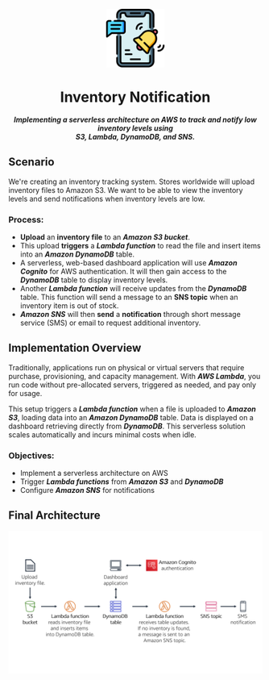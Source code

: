 <p align="center">
   <img src="./images/notification-icon.png"  alt="Notification Icon" width="23%"/>
</p>

<h1 align="center">
    Inventory Notification
</h1>

<p align="center">
<b> 
<i>
   Implementing a serverless architecture on AWS to track and notify low inventory levels using <br> S3, Lambda, DynamoDB, and SNS.
</i>
</b>
</p>

## **Scenario**
We're creating an inventory tracking system. 
Stores worldwide will upload inventory files to Amazon S3. 
We want to be able to view the inventory levels and send notifications when inventory levels are low.

###  Process:
- **Upload** an **inventory file** to an **_Amazon S3 bucket_**.
- This upload **triggers** a **_Lambda function_** to read the file and insert items into an **_Amazon DynamoDB_** table.
- A serverless, web-based dashboard application will use **_Amazon Cognito_** for AWS authentication. It will then gain access to the **_DynamoDB_** table to display inventory levels.
- Another **_Lambda function_** will receive updates from the **_DynamoDB_** table. This function will send a message to an **SNS topic** when an inventory item is out of stock.
- **_Amazon SNS_** will then **send** a **notification** through short message service (SMS) or email to request additional inventory.


## **Implementation Overview**
Traditionally, applications run on physical or virtual servers that require purchase, provisioning, and capacity management. 
With **_AWS Lambda_**, you run code without pre-allocated servers, triggered as needed, and pay only for usage.

This setup triggers a **_Lambda function_** when a file is uploaded to **_Amazon S3_**, loading data into an **_Amazon DynamoDB_** table. 
Data is displayed on a dashboard retrieving directly from **_DynamoDB_**. 
This serverless solution scales automatically and incurs minimal costs when idle.

### Objectives:
- Implement a serverless architecture on AWS
- Trigger **_Lambda functions_** from **_Amazon S3_** and **_DynamoDB_**
- Configure **_Amazon SNS_** for notifications

## Final Architecture
![Architecture Overview](/images/architecture-overview.png)